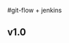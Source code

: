 <!--
 * @Description: 
 * @Version: 0.0.1
 * @Company: hNdt
 * @Author: xiaWang1024
 * @Date: 2019-12-17 10:32:39
 * @LastEditTime: 2019-12-17 10:34:45
 -->
#git-flow + jenkins

## v1.0